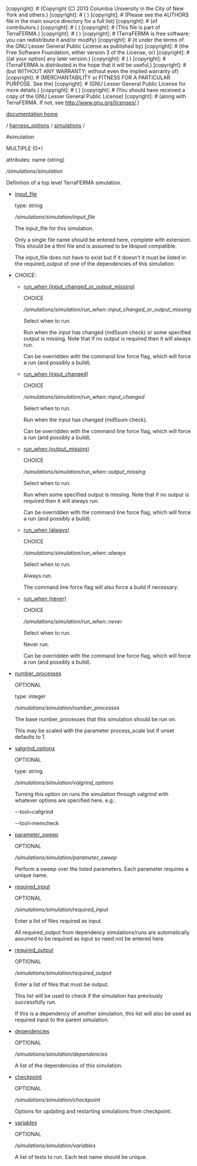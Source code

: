 [copyright]: # (Copyright (C) 2013 Columbia University in the City of New York and others.)
[copyright]: # ( )
[copyright]: # (Please see the AUTHORS file in the main source directory for a full list)
[copyright]: # (of contributors.)
[copyright]: # ( )
[copyright]: # (This file is part of TerraFERMA.)
[copyright]: # ( )
[copyright]: # (TerraFERMA is free software: you can redistribute it and/or modify)
[copyright]: # (it under the terms of the GNU Lesser General Public License as published by)
[copyright]: # (the Free Software Foundation, either version 3 of the License, or)
[copyright]: # ((at your option) any later version.)
[copyright]: # ( )
[copyright]: # (TerraFERMA is distributed in the hope that it will be useful,)
[copyright]: # (but WITHOUT ANY WARRANTY; without even the implied warranty of)
[copyright]: # (MERCHANTABILITY or FITNESS FOR A PARTICULAR PURPOSE. See the)
[copyright]: # (GNU Lesser General Public License for more details.)
[copyright]: # ( )
[copyright]: # (You should have received a copy of the GNU Lesser General Public License)
[copyright]: # (along with TerraFERMA. If not, see <http://www.gnu.org/licenses/>.)

[documentation home](Documentation)

/ [harness_options](../../harness_options.md) / [simulations](../simulations.md) /

#simulation

MULTIPLE (0+) 

attributes: name (string) 

*/simulations/simulation*

Definition of a top level TerraFERMA simulation.

* [input_file](simulation/input_file.md "child")

    type: string

    */simulations/simulation/input_file*

    The input_file for this simulation.
    
    Only a single file name should be entered here, complete with extension.
    This should be a tfml file and is assumed to be libspud compatible.
    
    The input_file does not have to exist but if it doesn't it must be listed
    in the required_output of one of the dependencies of this simulation.

* CHOICE:
    * [run_when (input_changed_or_output_missing)](simulation/run_when__input_changed_or_output_missing.md "child")

        CHOICE 

        */simulations/simulation/run_when::input_changed_or_output_missing*

        Select when to run.
        
        Run when the input has changed  (md5sum check) or some specified output is missing.
        Note that if no output is required then it will always run.
        
        Can be overridden with the command line force flag, which will force a run (and possibly a build).

    * [run_when (input_changed)](simulation/run_when__input_changed.md "child")

        CHOICE 

        */simulations/simulation/run_when::input_changed*

        Select when to run.
        
        Run when the input has changed (md5sum check).
        
        Can be overridden with the command line force flag, which will force a run (and possibly a build).

    * [run_when (output_missing)](simulation/run_when__output_missing.md "child")

        CHOICE 

        */simulations/simulation/run_when::output_missing*

        Select when to run.
        
        Run when some specified output is missing.
        Note that if no output is required then it will always run.
        
        Can be overridden with the command line force flag, which will force a run (and possibly a build).

    * [run_when (always)](simulation/run_when__always.md "child")

        CHOICE 

        */simulations/simulation/run_when::always*

        Select when to run.
        
        Always run.  
        
        The command line force flag will also force a build if necessary.

    * [run_when (never)](simulation/run_when__never.md "child")

        CHOICE 

        */simulations/simulation/run_when::never*

        Select when to run.
        
        Never run.
        
        Can be overridden with the command line force flag, which will force a run (and possibly a build).

* [number_processes](simulation/number_processes.md "child")

    OPTIONAL 

    type: integer

    */simulations/simulation/number_processes*

    The base number_processes that this simulation should be run on.
    
    This may be scaled with the parameter process_scale but if unset defaults to 1.

* [valgrind_options](simulation/valgrind_options.md "child")

    OPTIONAL 

    type: string

    */simulations/simulation/valgrind_options*

    Turning this option on runs the simulation through valgrind with whatever
    options are specified here.  e.g.:
    
    --tool=callgrind
    
    --tool=memcheck

* [parameter_sweep](simulation/parameter_sweep.md "child")

    OPTIONAL 

    */simulations/simulation/parameter_sweep*

    Perform a sweep over the listed parameters.  Each parameter requires a unique name.

* [required_input](simulation/required_input.md "child")

    OPTIONAL 

    */simulations/simulation/required_input*

    Enter a list of files required as input.
    
    All required_output from dependency simulations/runs are automatically 
    assumed to be required as input so need not be entered here.

* [required_output](simulation/required_output.md "child")

    OPTIONAL 

    */simulations/simulation/required_output*

    Enter a list of files that must be output.
    
    This list will be used to check if the simulation has previously successfully run.
    
    If this is a dependency of another simulation, this list will also be used as
    required input to the parent simulation.

* [dependencies](simulation/dependencies.md "child")

    OPTIONAL 

    */simulations/simulation/dependencies*

    A list of the dependencies of this simulation.

* [checkpoint](simulation/checkpoint.md "child")

    OPTIONAL 

    */simulations/simulation/checkpoint*

    Options for updating and restarting simulations from checkpoint.

* [variables](simulation/variables.md "child")

    OPTIONAL 

    */simulations/simulation/variables*

    A list of tests to run.  Each test name should be unique.

[autogenerated]: # (This file was automatically generated from the schema file:/home/cwilson/repos/github/TerraFERMA/TerraFERMA/buckettools/schemas/simulations.rng.)

